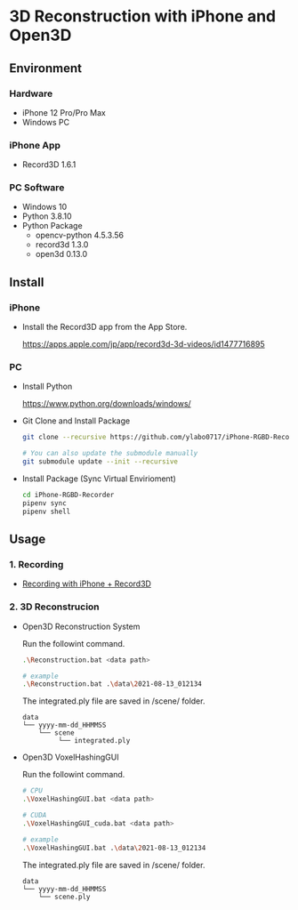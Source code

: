 # 3D Reconstruction with iPhone and Open3D

## Environment

### Hardware

* iPhone 12 Pro/Pro Max
* Windows PC

### iPhone App

* Record3D 1.6.1

### PC Software

* Windows 10
* Python 3.8.10
* Python Package
    - opencv-python 4.5.3.56
    - record3d 1.3.0
    - open3d 0.13.0

## Install

### iPhone

* Install the Record3D app from the App Store.

    https://apps.apple.com/jp/app/record3d-3d-videos/id1477716895

### PC

* Install Python

    https://www.python.org/downloads/windows/

* Git Clone and Install Package

    ```bash
    git clone --recursive https://github.com/ylabo0717/iPhone-RGBD-Recorder.git

    # You can also update the submodule manually
    git submodule update --init --recursive
    ```

* Install Package (Sync Virtual Envirioment)

    ```bash
    cd iPhone-RGBD-Recorder
    pipenv sync
    pipenv shell
    ```

## Usage

### 1. Recording

  * [Recording with iPhone + Record3D](./doc/recording_with_record3d.md)


### 2. 3D Reconstrucion

* Open3D Reconstruction System

    Run the followint command.

    ```bash
    .\Reconstruction.bat <data path>

    # example
    .\Reconstruction.bat .\data\2021-08-13_012134
    ```

    The integrated.ply file are saved in <data path>/scene/ folder.

    ```
    data
    └── yyyy-mm-dd_HHMMSS
        └── scene
             └── integrated.ply
    ```


* Open3D VoxelHashingGUI

    Run the followint command.

    ```bash
    # CPU
    .\VoxelHashingGUI.bat <data path>

    # CUDA
    .\VoxelHashingGUI_cuda.bat <data path>

    # example
    .\VoxelHashingGUI.bat .\data\2021-08-13_012134
    ```

    The integrated.ply file are saved in <data path>/scene/ folder.

    ```
    data
    └── yyyy-mm-dd_HHMMSS
        └── scene.ply
    ```



